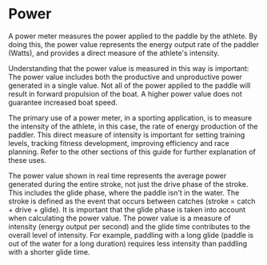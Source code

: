 # Power

A power meter measures the power applied to the paddle by the athlete. By doing this, the power value represents the energy output rate of the paddler (Watts), and provides a direct measure of the athlete's intensity.

Understanding that the power value is measured in this way is important: The power value includes both the productive and unproductive power generated in a single value. Not all of the power applied to the paddle will result in forward propulsion of the boat. A higher power value does not guarantee increased boat speed.

The primary use of a power meter, in a sporting application, is to measure the intensity of the athlete, in this case, the rate of energy production of the paddler. This direct measure of intensity is important for setting training levels, tracking fitness development, improving efficiency and race planning. Refer to the other sections of this guide for further explanation of these uses.

The power value shown in real time represents the average power generated during the entire stroke, not just the drive phase of the stroke. This includes the glide phase, where the paddle isn't in the water. The stroke is defined as the event that occurs between catches (stroke = catch + drive + glide). It is important that the glide phase is taken into account when calculating the power value. The power value is a measure of intensity (energy output per second) and the glide time contributes to the overall level of intensity. For example, paddling with a long glide (paddle is out of the water for a long duration) requires less intensity than paddling with a shorter glide time.